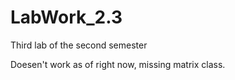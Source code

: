 # LabWork_2.3
Third lab of the second semester

Doesen't work as of right now, missing matrix class.
